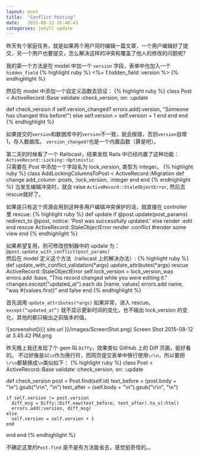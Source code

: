 ```yaml
---
layout: post
title:  "Conflict Posting"
date:   2015-08-12 16:40:43
categories: jekyll update
---
```


昨天有个家庭任务，就是如果两个用户同时编辑一篇文章，一个用户编辑好了提交，另一个用户也要提交，怎么解决这样的冲突和覆盖了他人的修改的问题呢?

我的第一个方法是在 model 中加一个 `version` 字段，表单中也加入一个 `hidden_field`
{% highlight ruby %}
<%= f.hidden_field :version %>
{% endhighlight %}

然后在 model 中添加一个自定义函数去验证：
{% highlight ruby %}
class Post < ActiveRecord::Base
  validate :check_version, on: :update

  def check_version
    if self.version_changed?
      errors.add(:version, "Someone has changed this before!")
    else
      self.version = self.version + 1
    end
  end
end
{% endhighlight %}

如果提交的`version`和数据库中的`version`不一致，就会报错，否则`version`自增1，存入数据库。 `version_changed?`也是一个内置函数（算是吧）。


第二天的时候看了一个 Railscast，结果发现 Rails 中已经内置了这种功能：  
`ActiveRecord::Locking::Optimistic`  
只需要在 Post 中添加一个字段名为 lock_version, 类型为 integer。
{% highlight ruby %}
class AddLockingColumnsToPost < ActiveRecord::Migration
  def change
    add_column :posts, :lock_version, :integer
  end
end
{% endhighlight %}
当发生编辑冲突时，就会 raise `ActiveRecord::StaleObjectError`, 然后去rescue就好了。

如果是只有这个资源会用到这种多用户编辑冲突保护的话，就直接在 controller 里 rescue:
{% highlight ruby %}
def update
  if @post.update(post_params)
    redirect_to @post, notice: 'Post was successfully updated.'
  else
    render :edit
  end
rescue ActiveRecord::StaleObjectError
  render :conflict  #render some view
end
{% endhighlight %}

如果希望复用，则可修改控制器中的 update 为：`@post.update_with_conflict(post_params)`  
然后在 model 定义这个方法（railscast 上的解决办法）:
{% highlight ruby %}
def update_with_conflict_validation(*args)
  update_attributes(*args)
rescue ActiveRecord::StaleObjectError
  self.lock_version = lock_version_was
  errors.add :base, "This record changed while you were editing it."
  changes.except("updated_at").each do |name, values|
    errors.add name, "was #{values.first}"
  end
  false 
end
{% endhighlight %}

首先调用 `update_attributes(*args)` 如果异常，进入 rescue。
`except(“updated_at”)` 就不显示更新时间的变化，也不输出 lock_version 的变化，其他的都只输出之前版本的值。

![screenshot]({{ site.url }}/images/ScreenShot.png)
Screen Shot 2015-08-12 at 3.45.42 PM.png

昨天晚上我还发现了个 gem 叫 `Diffy`，效果类似 GitHub 上的 Diff 页面，挺好看的。
不过好像是以`\n`作为换行符，而网页提交表单中换行使用`\r\n`，所以要把`\r\n`都替换成`\n`类似如下：
{% highlight ruby %}
class Post < ActiveRecord::Base
  validate :check_version, on: :update

  def check_version
    post = Post.find(self.id)
    text_before = (post.body + "\n").gsub("\r\n", "\n")
    text_after  = (self.body + "\n").gsub("\r\n", "\n")

    if self.version != post.version
      diff_msg = Diffy::Diff.new(text_before, text_after).to_s(:html)
      errors.add(:version, diff_msg)
    else
      self.version = self.version + 1
    end
  end
end
{% endhighlight %}

不确定这里的`Post.find` 是不是有方法能省去，感觉挺奇怪的。。